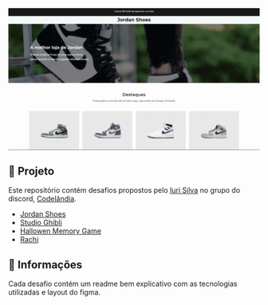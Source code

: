 <img align="center" src="tela.gif" alt="Projetos">

## 📖 Projeto

Este repositório contém desafios propostos pelo [Iuri Silva](https://www.instagram.com/iuricode/) no grupo do discord, [Codelândia](https://discord.com/invite/QevDJqCzaY).

- [Jordan Shoes](https://github.com/d0ugui/codelandia/tree/main/jordan-shoes)
- [Studio Ghibli](https://github.com/d0ugui/codelandia/tree/main/studio-ghibli)
- [Hallowen Memory Game](https://github.com/d0ugui/codelandia/tree/main/memory-game)
- [Rachi](https://github.com/d0ugui/codelandia/tree/main/rachi)

## 📝 Informações

Cada desafio contém um readme bem explicativo com as tecnologias utilizadas e layout do figma.

